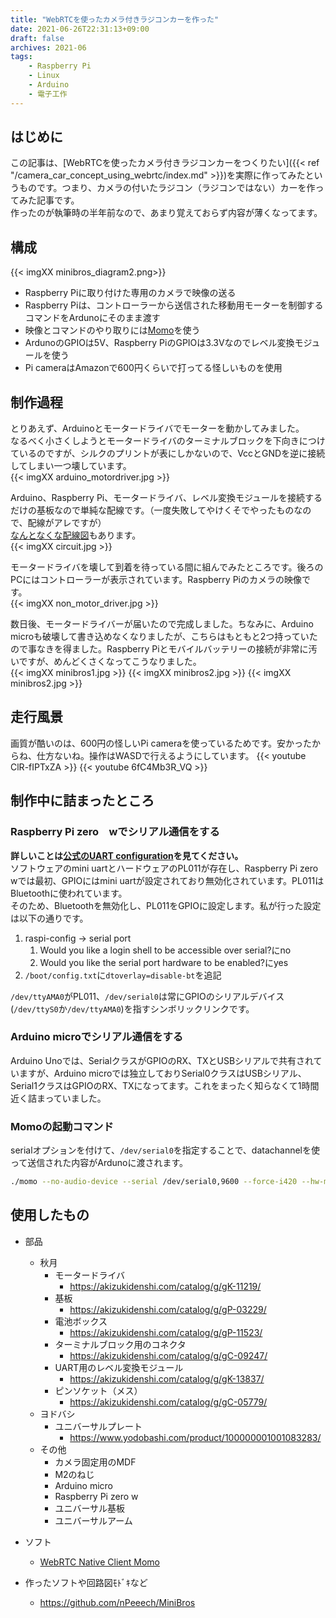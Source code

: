 ```yaml
---
title: "WebRTCを使ったカメラ付きラジコンカーを作った"
date: 2021-06-26T22:31:13+09:00
draft: false
archives: 2021-06
tags:
    - Raspberry Pi
    - Linux
    - Arduino
    - 電子工作
---
```


## はじめに
この記事は、[WebRTCを使ったカメラ付きラジコンカーをつくりたい]({{< ref "/camera_car_concept_using_webrtc/index.md" >}})を実際に作ってみたというものです。つまり、カメラの付いたラジコン（ラジコンではない）カーを作ってみた記事です。  
作ったのが執筆時の半年前なので、あまり覚えておらず内容が薄くなってます。


## 構成
{{< imgXX minibros_diagram2.png>}}  
- Raspberry Piに取り付けた専用のカメラで映像の送る
- Raspberry Piは、コントローラーから送信された移動用モーターを制御するコマンドをArdunoにそのまま渡す
- 映像とコマンドのやり取りには[Momo](https://github.com/shiguredo/momo)を使う
- ArdunoのGPIOは5V、Raspberry PiのGPIOは3.3Vなのでレベル変換モジュールを使う
- Pi cameraはAmazonで600円くらいで打ってる怪しいものを使用

## 制作過程
とりあえず、Arduinoとモータードライバでモーターを動かしてみました。  
なるべく小さくしようとモータードライバのターミナルブロックを下向きにつけているのですが、シルクのプリントが表にしかないので、VccとGNDを逆に接続してしまい一つ壊しています。  
{{< imgXX arduino_motordriver.jpg >}}  

Arduino、Raspberry Pi、モータードライバ、レベル変換モジュールを接続するだけの基板なので単純な配線です。（一度失敗してやけくそでやったものなので、配線がアレですが）  
[なんとなくな配線図](https://github.com/nPeeech/MiniBros/blob/main/Circuits/circuit.svg)もあります。  
{{< imgXX circuit.jpg >}}  

モータードライバを壊して到着を待っている間に組んでみたところです。後ろのPCにはコントローラーが表示されています。Raspberry Piのカメラの映像です。  
{{< imgXX non_motor_driver.jpg >}}  

数日後、モータードライバーが届いたので完成しました。ちなみに、Arduino microも破壊して書き込めなくなりましたが、こちらはもともと2つ持っていたので事なきを得ました。Raspberry Piとモバイルバッテリーの接続が非常に汚いですが、めんどくさくなってこうなりました。  
{{< imgXX minibros1.jpg >}}
{{< imgXX minibros2.jpg >}}
{{< imgXX minibros2.jpg >}}

## 走行風景
画質が酷いのは、600円の怪しいPi cameraを使っているためです。安かったからね、仕方ないね。操作はWASDで行えるようにしています。
{{< youtube ClR-fIPTxZA >}}
{{< youtube 6fC4Mb3R_VQ >}}

## 制作中に詰まったところ
### Raspberry Pi zero　wでシリアル通信をする
**詳しいことは[公式のUART configuration](https://www.raspberrypi.org/documentation/configuration/uart.md)を見てください。**  
ソフトウェアのmini uartとハードウェアのPL011が存在し、Raspberry Pi zero wでは最初、GPIOにはmini uartが設定されており無効化されています。PL011はBluetoothに使われています。  
そのため、Bluetoothを無効化し、PL011をGPIOに設定します。私が行った設定は以下の通りです。
1. raspi-config → serial port
    1. Would you like a login shell to be accessible over serial?にno
    1. Would you like the serial port hardware to be enabled?にyes
1. `/boot/config.txt`に`dtoverlay=disable-bt`を追記

`/dev/ttyAMA0`がPL011、`/dev/serial0`は常にGPIOのシリアルデバイス(`/dev/ttyS0`か`/dev/ttyAMA0`)を指すシンボリックリンクです。

### Arduino microでシリアル通信をする
Arduino Unoでは、SerialクラスがGPIOのRX、TXとUSBシリアルで共有されていますが、Arduino microでは独立しておりSerial0クラスはUSBシリアル、Serial1クラスはGPIOのRX、TXになってます。これをまったく知らなくて1時間近く詰まっていました。

### Momoの起動コマンド
serialオプションを付けて、`/dev/serial0`を指定することで、datachannelを使って送信された内容がArdunoに渡されます。
```bash
./momo --no-audio-device --serial /dev/serial0,9600 --force-i420 --hw-mjpeg-decoder true ayame wss://ayame-labo.shiguredo.jp/signaling <username>@<roomId> --signaling-key <signaling key>
```

## 使用したもの
- 部品
    - 秋月
      - モータードライバ
        - https://akizukidenshi.com/catalog/g/gK-11219/
      - 基板
        - https://akizukidenshi.com/catalog/g/gP-03229/
      - 電池ボックス
        - https://akizukidenshi.com/catalog/g/gP-11523/
      - ターミナルブロック用のコネクタ
        - https://akizukidenshi.com/catalog/g/gC-09247/
      - UART用のレベル変換モジュール
        - https://akizukidenshi.com/catalog/g/gK-13837/
      - ピンソケット（メス）
        - https://akizukidenshi.com/catalog/g/gC-05779/
    - ヨドバシ
      - ユニバーサルプレート
        - https://www.yodobashi.com/product/100000001001083283/
    - その他
      - カメラ固定用のMDF
      - M2のねじ
      - Arduino micro
      - Raspberry Pi zero w
      - ユニバーサル基板
      - ユニバーサルアーム

- ソフト
    - [WebRTC Native Client Momo](https://github.com/shiguredo/momo)

- 作ったソフトや回路図ﾓﾄﾞｷなど
    - https://github.com/nPeeech/MiniBros

